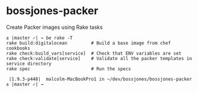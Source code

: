 bossjones-packer
================

Create Packer images using Rake tasks

```
± |master ✓| → be rake -T
rake build:digitalocean         # Build a base image from chef cookbooks
rake check:build_vars[service]  # Check that ENV variables are set
rake check:validate[service]    # Validate all the packer templates in service directory
rake spec                       # Run the specs

 |1.9.3-p448|  malcolm-MacBookPro1 in ~/dev/bossjones/bossjones-packer
± |master ✓| →
```
